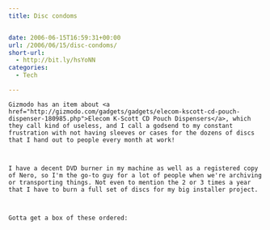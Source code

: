 ```yaml
---
title: Disc condoms


date: 2006-06-15T16:59:31+00:00
url: /2006/06/15/disc-condoms/
short-url:
  - http://bit.ly/hsYoNN
categories:
  - Tech

---
```

<div class='microid-mailto+http:sha1:50a3cb1f4ab7e9d1343e05b22797a65924d9f3aa'>
  
    Gizmodo has an item about <a href="http://gizmodo.com/gadgets/gadgets/elecom-kscott-cd-pouch-dispenser-180985.php">Elecom K-Scott CD Pouch Dispensers</a>, which they call kind of useless, and I call a godsend to my constant frustration with not having sleeves or cases for the dozens of discs that I hand out to people every month at work!
  
  
  
    I have a decent DVD burner in my machine as well as a registered copy of Nero, so I'm the go-to guy for a lot of people when we're archiving or transporting things. Not even to mention the 2 or 3 times a year that I have to burn a full set of discs for my big installer project.
  
  
  
    Gotta get a box of these ordered:
  
